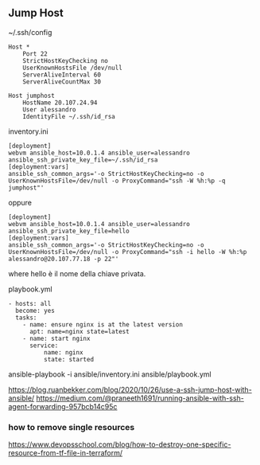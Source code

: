 ## Jump Host





~/.ssh/config

```
Host *
    Port 22
    StrictHostKeyChecking no
    UserKnownHostsFile /dev/null
    ServerAliveInterval 60
    ServerAliveCountMax 30

Host jumphost
    HostName 20.107.24.94
    User alessandro
    IdentityFile ~/.ssh/id_rsa
```

inventory.ini

```
[deployment]
webvm ansible_host=10.0.1.4 ansible_user=alessandro ansible_ssh_private_key_file=~/.ssh/id_rsa
[deployment:vars]
ansible_ssh_common_args='-o StrictHostKeyChecking=no -o UserKnownHostsFile=/dev/null -o ProxyCommand="ssh -W %h:%p -q jumphost"'
```

oppure

```
[deployment]
webvm ansible_host=10.0.1.4 ansible_user=alessandro ansible_ssh_private_key_file=hello
[deployment:vars]
ansible_ssh_common_args='-o StrictHostKeyChecking=no -o UserKnownHostsFile=/dev/null -o ProxyCommand="ssh -i hello -W %h:%p alessandro@20.107.77.18 -p 22"'
```
where hello è il nome della chiave privata.


playbook.yml
```
- hosts: all
  become: yes
  tasks:
    - name: ensure nginx is at the latest version
      apt: name=nginx state=latest
    - name: start nginx
      service:
          name: nginx
          state: started
```


ansible-playbook -i ansible/inventory.ini ansible/playbook.yml


https://blog.ruanbekker.com/blog/2020/10/26/use-a-ssh-jump-host-with-ansible/
https://medium.com/@praneeth1691/running-ansible-with-ssh-agent-forwarding-957bcb14c95c



### how to remove single resources

https://www.devopsschool.com/blog/how-to-destroy-one-specific-resource-from-tf-file-in-terraform/
